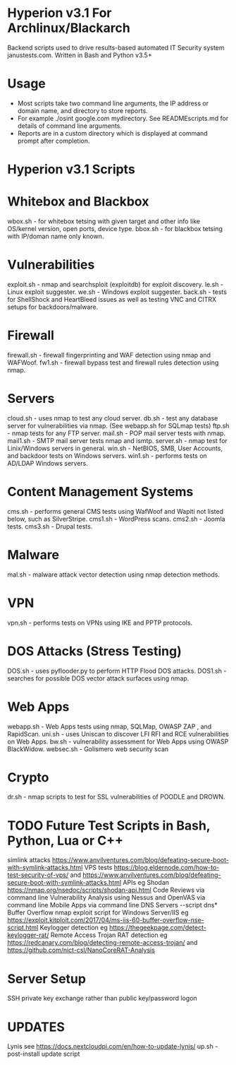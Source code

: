 # Hyperion v3.1 For Archlinux/Blackarch
Backend scripts used to drive results-based automated IT Security system janustests.com. Written in Bash and Python v3.5+

# Usage
* Most scripts take two command line arguments, the IP address or domain name, and directory to store reports.
* For example ./osint google.com mydirectory. See READMEscripts.md for details of command line arguments.
* Reports are in a custom directory which is displayed at command prompt after completion.

# Hyperion v3.1 Scripts

# Whitebox and Blackbox
wbox.sh - for whitebox tetsing with given target and other info like OS/kernel version, open ports, device type.
bbox.sh - for blackbox tetsing with IP/doman name only known.

# Vulnerabilities
exploit.sh - nmap and searchsploit (exploitdb) for exploit discovery.
le.sh - Linux exploit suggester.
we.sh - Windows exploit suggester.
back.sh - tests for ShellShock and HeartBleed issues as well as testing VNC and CITRX setups for backdoors/malware.

# Firewall
firewall.sh - firewall fingerprinting and WAF detection using nmap and WAFWoof.
fw1.sh - firewall bypass test and firewall rules detection using nmap.

# Servers
cloud.sh - uses nmap to test any cloud server.
db.sh -  test any database server for vulnerabilities via nmap. (See webapp.sh for SQLmap tests)
ftp.sh - nmap tests for any FTP server.
mail.sh - POP mail server tests with nmap.
mail1.sh - SMTP mail server tests nmap and ismtp.
server.sh - nmap test for Linix/Windows servers in general.
win.sh -  NetBIOS, SMB, User Accounts, and backdoor tests on Windows servers.
win1.sh - performs tests on AD/LDAP Windows servers.

# Content Management Systems
cms.sh -  performs general CMS tests using WafWoof and Wapiti not listed below, such as SilverStripe.
cms1.sh - WordPress scans.
cms2.sh - Joomla tests.
cms3.sh - Drupal tests.

# Malware
mal.sh - malware attack vector detection using nmap detection methods.

# VPN
vpn.sh - performs tests on VPNs using IKE and PPTP protocols.

# DOS Attacks (Stress Testing)
DOS.sh - uses pyflooder.py to perform HTTP Flood DOS attacks.
DOS1.sh - searches for possible DOS vector attack surfaces using nmap.

# Web Apps
webapp.sh - Web Apps tests using nmap, SQLMap, OWASP ZAP , and RapidScan.
uni.sh - uses Uniscan to discover LFI RFI and RCE vulnerabilities on Web Apps.
bw.sh - vulnerability assessment for Web Apps using OWASP BlackWidow.
websec.sh - Golismero web security scan

# Crypto
dr.sh - nmap scripts to test for SSL vulnerabilities of POODLE and DROWN.

# TODO Future Test Scripts in Bash, Python, Lua or C++
simlink attacks https://www.anvilventures.com/blog/defeating-secure-boot-with-symlink-attacks.html
VPS tests https://blog.eldernode.com/how-to-test-security-of-vps/ and https://www.anvilventures.com/blog/defeating-secure-boot-with-symlink-attacks.html
APIs eg Shodan https://nmap.org/nsedoc/scripts/shodan-api.html
Code Reviews via command line
Vulnerability Analysis using Nessus and OpenVAS via command line
Mobile Apps via command line
DNS Servers --script dns*
Buffer Overflow nmap exploit script for Windows Server/IIS  eg  https://exploit.kitploit.com/2017/04/ms-iis-60-buffer-overflow-nse-script.html
Keylogger detection eg https://thegeekpage.com/detect-keylogger-rat/
Remote Access Trojan RAT detection eg https://redcanary.com/blog/detecting-remote-access-trojan/ and https://github.com/nict-csl/NanoCoreRAT-Analysis

# Server Setup
SSH private key exchange rather than public key/password logon

# UPDATES
Lynis see https://docs.nextcloudpi.com/en/how-to-update-lynis/
up.sh - post-install update script
